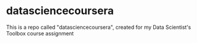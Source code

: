 # datasciencecoursera
This is a repo called "datasciencecoursera", created for my Data Scientist's Toolbox course assignment

